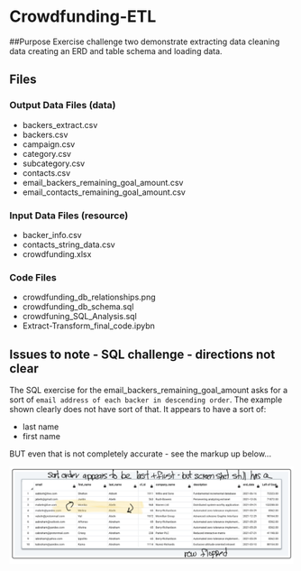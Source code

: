 # Crowdfunding-ETL

##Purpose
Exercise challenge two demonstrate extracting data cleaning data creating an ERD and table schema and loading data. 

## Files
### Output Data Files (data) 
- backers_extract.csv 
- backers.csv 
- campaign.csv 
- category.csv 
- subcategory.csv 
- contacts.csv 
- email_backers_remaining_goal_amount.csv 
- email_contacts_remaining_goal_amount.csv 

### Input Data Files (resource) 
- backer_info.csv 
- contacts_string_data.csv 
- crowdfunding.xlsx 
 
 ### Code Files 
 - crowdfunding_db_relationships.png 
 - crowdfunding_db_schema.sql 
 - crowdfuning_SQL_Analysis.sql 
 - Extract-Transform_final_code.ipybn 

## Issues to note - SQL challenge - directions not clear 

The SQL exercise  for the email_backers_remaining_goal_amount asks for a sort of `email address of each backer in descending order`. The example shown clearly does not have sort of that. It appears to have a sort of: 
- last name 
- first name 

BUT even that is not completely accurate - see the markup up below... 
 
![Sort Order Issue](Sort%20Order%20Backers%20Example.png)